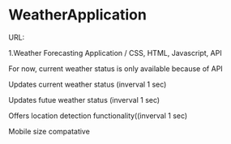 # WeatherApplication

URL: 

1.Weather Forecasting Application / CSS, HTML, Javascript, API

For now, current weather status is only available because of API

Updates current weather status (inverval 1 sec)

Updates futue weather status (inverval 1 sec)

Offers location detection functionality((inverval 1 sec)

Mobile size compatative
